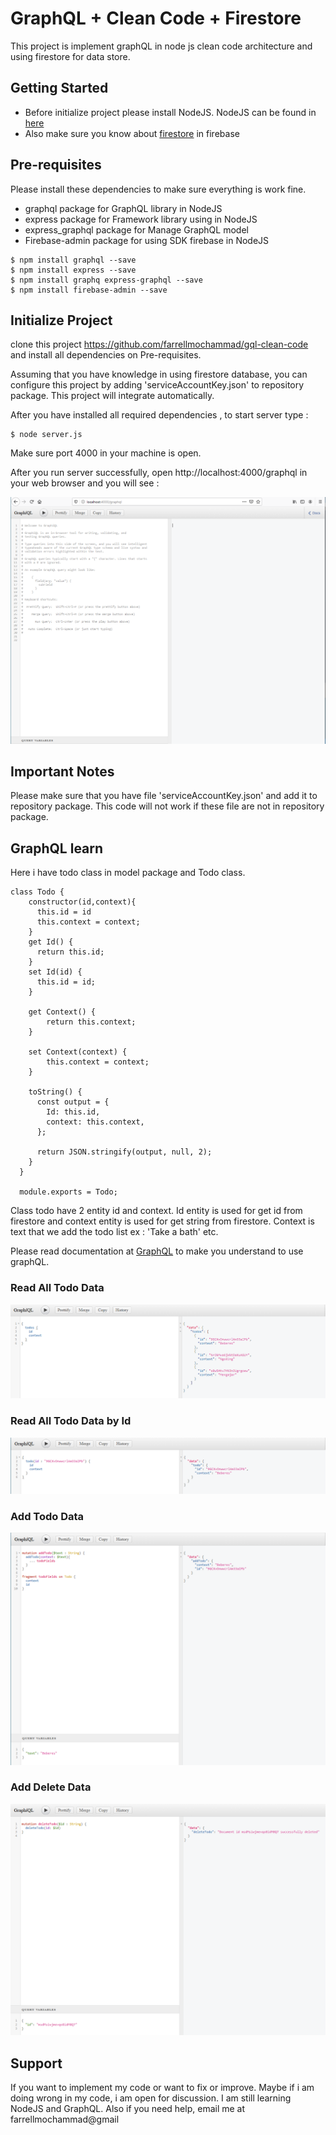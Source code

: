 # GraphQL + Clean Code + Firestore

This project is implement graphQL in node js clean code architecture and using firestore for data store.

## Getting Started

* Before initialize project please install NodeJS. NodeJS can be found in [here](https://nodejs.org/en/download)
* Also make sure you know about [firestore](https://firebase.google.com/docs/firestore) in firebase

## Pre-requisites 

Please install these dependencies to make sure everything is work fine.

* graphql package for GraphQL library in NodeJS 
* express package for Framework library using in NodeJS
* express_graphql package for Manage GraphQL model
* Firebase-admin package for using SDK firebase in NodeJS 

```
$ npm install graphql --save
$ npm install express --save
$ npm install graphq express-graphql --save
$ npm install firebase-admin --save
```

## Initialize Project 

clone this project https://github.com/farrellmochammad/gql-clean-code and install all dependencies on Pre-requisites. 

Assuming that you have knowledge in using firestore database, you can configure this project by adding 'serviceAccountKey.json' to repository package. This project will integrate automatically.

After you have installed all required dependencies , to start server type : 


```
$ node server.js
```

Make sure port 4000 in your machine is open. 

After you run server successfully, open http://localhost:4000/graphql in your web browser and you will see : 

![article1](https://raw.githubusercontent.com/farrellmochammad/gql-clean-code/master/clean-code-1.PNG)


## Important Notes

Please make sure that you have file 'serviceAccountKey.json' and add it to repository package. This code will not work if these file are not in repository package. 

## GraphQL learn  

Here i have todo class in model package and Todo class. 

```
class Todo {
    constructor(id,context){
      this.id = id
      this.context = context;
    }
    get Id() {
      return this.id;
    }
    set Id(id) {
      this.id = id;
    }

    get Context() {
        return this.context;
    }

    set Context(context) {
        this.context = context;
    }
      
    toString() {
      const output = {
        Id: this.id,
        context: this.context,
      };
  
      return JSON.stringify(output, null, 2);
    }
  }
  
  module.exports = Todo;
```

Class todo have 2 entity id and context. Id entity is used for get id from firestore and context entity is used for get string from firestore. Context is text that we add the todo list ex : 'Take a bath' etc. 

Please read documentation at [GraphQL](https://graphql.org/) to make you understand to use graphQL.

### Read All Todo Data 

![article2](https://raw.githubusercontent.com/farrellmochammad/gql-clean-code/master/clean-code-2.PNG)

### Read All Todo Data by Id

![article3](https://raw.githubusercontent.com/farrellmochammad/gql-clean-code/master/clean-code-3.PNG)

### Add Todo Data

![article4](https://raw.githubusercontent.com/farrellmochammad/gql-clean-code/master/clean-code-4.PNG)

### Add Delete Data

![article5](https://raw.githubusercontent.com/farrellmochammad/gql-clean-code/master/clean-code-5.PNG)


## Support 

If you want to implement my code or want to fix or improve. Maybe if i am doing wrong in my code, i am open for discussion. I am still learning NodeJS and GraphQL.
Also if you need help, email me at farrellmochammad@gmail



